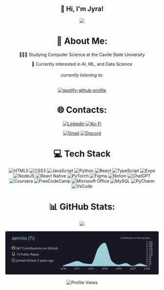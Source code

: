 <div align="center">

## 👋 Hi, I'm Jyra!

![](https://github.com/aemiio/aemiio/blob/main/26ff5e5641b3ee310785bffa7bea0fb4_waifu2x_2x_1n.gif)

# 💫 About Me:
👩🏻‍🎓 Studying Computer Science at the Cavite State University<br/>
<!--🎨 Creating notion, google sheets, and MS Excel templates<br/>-->
🌷 Currently interested in AI, ML, and Data Science

###### currently listening to:
[![spotify-github-profile](https://spotify-github-profile.kittinanx.com/api/view?uid=zk2i5m5n8l6k11v0s7a0fkam8&cover_image=true&theme=natemoo-re&show_offline=false&background_color=191724&interchange=false&bar_color=e89ff1&bar_color_cover=false)](https://github.com/kittinan/spotify-github-profile)

# 🌐 Contacts:
[![LinkedIn](https://img.shields.io/badge/LinkedIn-%230077B5?style=for-the-badge&logo=linkedin&logoColor=white)](https://linkedin.com/in/jyra-mae-celajes)
[![Ko-Fi](https://img.shields.io/badge/Ko--fi-F16061?style=for-the-badge&logo=ko-fi&logoColor=white)](https://ko-fi.com/aemio)
<!--[![Raket.PH](https://img.shields.io/badge/Raket.PH-ff7e20.svg?style=for-the-badge&logoColor=ebbcba)](https://www.raket.ph/aemiocreates)-->
[![Gmail](https://img.shields.io/badge/Gmail-D14836?style=for-the-badge&logo=gmail&logoColor=white)](mailto:cjyramae@gmail.com)
[![Discord](https://img.shields.io/badge/Discord-5865F2?style=for-the-badge&logo=discord&logoColor=white)](https://discordapp.com/users/850749430781050970)


# 💻 Tech Stack


![HTML5](https://img.shields.io/badge/html5-%23E34F26.svg?style=for-the-badge&logo=html5&logoColor=white)
![CSS3](https://img.shields.io/badge/css3-%231572B6.svg?style=for-the-badge&logo=css3&logoColor=white)
![JavaScript](https://img.shields.io/badge/javascript-%23323330.svg?style=for-the-badge&logo=javascript&logoColor=%23F7DF1E)
![Python](https://img.shields.io/badge/python-3670A0?style=for-the-badge&logo=python&logoColor=ffdd54)
![React](https://img.shields.io/badge/react-%2320232a.svg?style=for-the-badge&logo=react&logoColor=%2361DAFB)
![TypeScript](https://img.shields.io/badge/typescript-%23007ACC.svg?style=for-the-badge&logo=typescript&logoColor=white)
![Expo](https://img.shields.io/badge/expo-1C1E24?style=for-the-badge&logo=expo&logoColor=#D04A37)
![NodeJS](https://img.shields.io/badge/node.js-6DA55F?style=for-the-badge&logo=node.js&logoColor=white)
![React Native](https://img.shields.io/badge/react_native-%2320232a.svg?style=for-the-badge&logo=react&logoColor=%2361DAFB)
![PyTorch](https://img.shields.io/badge/PyTorch-%23EE4C2C.svg?style=for-the-badge&logo=PyTorch&logoColor=white)
![Figma](https://img.shields.io/badge/figma-%23F24E1E.svg?style=for-the-badge&logo=figma&logoColor=white)
![Notion](https://img.shields.io/badge/Notion-%23000000.svg?style=for-the-badge&logo=notion&logoColor=white)
![ChatGPT](https://img.shields.io/badge/chatGPT-74aa9c?style=for-the-badge&logo=openai&logoColor=white)
![Coursera](https://img.shields.io/badge/Coursera-%230056D2.svg?style=for-the-badge&logo=Coursera&logoColor=white)
![FreeCodeCamp](https://img.shields.io/badge/Freecodecamp-%23123.svg?&style=for-the-badge&logo=freecodecamp&logoColor=green)
![Microsoft Office](https://img.shields.io/badge/Microsoft_Office-D83B01?style=for-the-badge&logo=microsoft-office&logoColor=white)
![MySQL](https://img.shields.io/badge/MySQL-005C84?style=for-the-badge&logo=mysql&logoColor=white)
![PyCharm](https://img.shields.io/badge/PyCharm-000000.svg?&style=for-the-badge&logo=PyCharm&logoColor=white)
![VsCode](https://img.shields.io/badge/VSCode-0078D4?style=for-the-badge&logo=visual%20studio%20code&logoColor=white)


# 📊 GitHub Stats:
<!--
![](https://raw.githubusercontent.com/aemiio/aemiio/main/profile-summary-card-output/rose_pine/1-repos-per-language.svg)
![](https://raw.githubusercontent.com/aemiio/aemiio/main/profile-summary-card-output/rose_pine/2-most-commit-language.svg)
![](https://raw.githubusercontent.com/aemiio/aemiio/main/profile-summary-card-output/rose_pine/4-productive-time.svg)
-->
![](https://github-readme-stats.vercel.app/api?username=aemiio&theme=rose_pine&hide_border=true&include_all_commits=false&count_private=true)
<!--[![GitHub Streak](https://git-hub-streak-stats.vercel.app?user=aemiio&theme=rose-pine&hide_border=true)](https://git.io/streak-stats)-->
![](https://raw.githubusercontent.com/aemiio/aemiio/main/profile-summary-card-output/rose_pine/0-profile-details.svg)



![Profile Views](https://komarev.com/ghpvc/?username=aemiio&label=Profile%20Views&color=d08ed2&style=for-the-badge)


</div>
